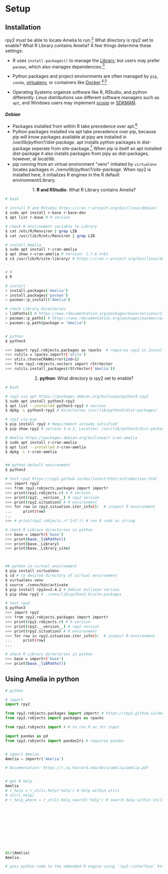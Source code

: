 # Setup

## Installation

rpy2 must be able to locate Amelia to run.[<sup>2</sup>](https://stackoverflow.com/a/47003754/3755989) What directory is rpy2 set to enable? What R Library contains Amelia? A few things determine these settings:

- R uses `install.packages()` to manage the [Library](https://www.r-bloggers.com/2020/10/customizing-your-package-library-location/), but users may prefer `pacman`, which also manages dependencies.[<sup>3</sup>](https://rdocumentation.org/packages/pacman/versions/0.5.1)

- Python packages and project environments are often managed by `pip`, `conda`, [virtualenv](https://pypi.org/project/virtualenv/), or containers like [Docker](https://github.com/rpy2/rpy2-docker).[<sup>4,</sup>](https://packaging.python.org/en/latest/guides/tool-recommendations/)[<sup>5</sup>](https://packaging.python.org/en/latest/guides/installing-using-pip-and-virtual-environments/)

- Operating Systems orgainze software like R, RStudio, and python differently. Linux distributions use different software managers such as `apt`, and Windows users may implement [scoop](https://scoop.sh/) or [SDKMAN](https://sdkman.io/).

#### _Debian_
- Packages installed from within R take precedence over apt.[<sup>6</sup>](https://cran.r-project.org/bin/linux/debian/#admihttps://cran.r-project.org/bin/linux/debian/#administration-and-maintenancenistration-and-maintenance)
- Python packages installed via apt take precedence over pip, because pip will know packages available at pipy are installed in _/usr/lib/python?/dist-package_. apt installs python packages in dist-package seperate from site-package.[<sup>7</sup>](https://wiki.debian.org/Python#Deviations_from_upstream) When pip is itself an apt installed dist-package it also installs packages from pipy as dist-packages, however, at _local/lib_.
- pip running from an virtual environment "venv" initiated by `virtualenv` locates packages in _./venv/lib/python?/site-package_. When rpy2 is installed here, it initializes R engines in the R default environment/Library.



<p style="text-align: center;">1. <b>R and RStudio</b>: What R Library contains Amelia?</p>

```bash
# bash

# install R and RStudio https://cran.r-project.org/bin/linux/debian/
$ sudo apt install r-base r-base-dev
$ apt list r-base # R version

# check R environment variable to Library
$ cat /etc/R/Renviron | grep LIB
$ cat /usr/lib/R/etc/Renviron | grep LIB

# install Amelia
$ sudo apt install r-cran-amelia
$ apt show r-cran-amelia # Version: 1.7.6-1+b1
$ cd /usr/lib/R/site-library/ # https://cran.r-project.org/bin/linux/debian/#pathways-to-r-packages


# R
$ R 

# install
> install.packages('Amelia')
> install.packages('pacman')
> pacman::p_install("Amelia")

# check Library directories
> libPaths() # https://www.rdocumentation.org/packages/base/versions/3.6.2/topics/libPaths
> pacman::p_path() # https://www.rdocumentation.org/packages/pacman/versions/0.5.1/topics/p_path
> pacman::p_path(package = "Amelia")


# python
$ python3

>>> import rpy2.robjects.packages as rpacks  # requires rpy2 is installed as described below
>>> rutils = rpacks.importr('utils')
>>> utils.chooseCRANmirror(ind=1)
>>> from rpy2.robjects.vectors import rStrVector
>>> rutils.install_packages(rStrVector('Amelia'))
```

<p style="text-align: center;">2. <b>python</b>: What directory is rpy2 set to enable?</p>

```bash
# bash

# rpy2 via apt https://packages.debian.org/bullseye/python3-rpy2
$ sudo apt install python3-rpy2
$ apt list --installed python3-rpy2 # version
$ dpkg -L python3-rpy2 # directories /usr/lib/python3/dist-packages/

# rpy2 via pip
$ pip install rpy2 # Requirement already satisfied
$ pip show rpy2 # version 3.4.2, Location: /usr/lib/python3/dist-packages

# Amelia https://packages.debian.org/bullseye/r-cran-amelia
$ sudo apt install r-cran-amelia
$ apt list --installed r-cran-amelia
$ dpkg -L r-cran-amelia


## python default environment
$ python3

# test rpy2 https://rpy2.github.io/doc/latest/html/introduction.html
>>> import rpy2
>>> from rpy2.robjects.packages import importr
>>> print(rpy2.robjects.r) # R version
>>> print(rpy2.__version__) # rpy2 version
>>> print(rpy2.situation) # R environment
>>> for row in rpy2.situation.iter_info():  # inspect R environment
...     print(row)
...
>>> # print(rpy2.robjects.r('1+2')) # run R code as string

# check R Library directories in python
>>> base = importr('base')
>>> print(base._libPaths())
>>> print(base._Library)
>>> print(base._Library_site)



## python in virtual environment
$ pip install virtualenv
$ cd # to desired directory of virtual environment
$ virtualenv venv
$ source ./venv/bin/activate
$ pip install rpy2==3.4.2 # Debian bullseye version
$ pip show rpy2 # ./venv/lib/python3.9/site-packages

# test rpy2
$ python3
>>> import rpy2
>>> from rpy2.robjects.packages import importr
>>> print(rpy2.robjects.r) # R version
>>> print(rpy2.__version__) # rpy2 version
>>> print(rpy2.situation) # R environment
>>> for row in rpy2.situation.iter_info():  # inspect R environment
...     print(row)
...

# check R Library directories in python
>>> base = importr('base')
>>> print(base._libPaths())

```

## Using Amelia in python
```python
# python

# import
import rpy2

from rpy2.robjects.packages import importr # https://rpy2.github.io/doc/v2.9.x/html/robjects_rpackages.html
from rpy2.robjects import packages as rpacks

from rpy2.robjects import r # to run R as str input

import pandas as pd
from rpy2.robjects import pandas2ri # requires pandas


# import Amelia
Amelia = importr('Amelia')

# Documentation: https://r.iq.harvard.edu/docs/amelia/amelia.pdf


# get R help
Amelia
# r_help = r_utils.help('help') # help within utils
# str(r_help)
# r_help_where = r_utils.help_search('help') # search help within utils











dir(Amelia)
Amelia.

# pass python code to the embedded R engine using `rpy2.rinterface` https://rpy2.github.io/doc/latest/html/rinterface.html#calling-python-functions-from-r


```
